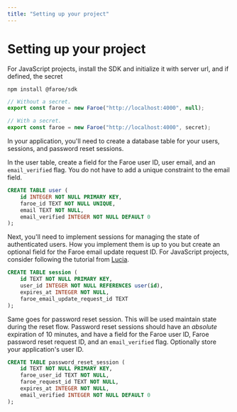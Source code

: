 ```yaml
---
title: "Setting up your project"
---
```


# Setting up your project

For JavaScript projects, install the SDK and initialize it with server url, and if defined, the secret

```
npm install @faroe/sdk
```

```ts
// Without a secret.
export const faroe = new Faroe("http://localhost:4000", null);

// With a secret.
export const faroe = new Faroe("http://localhost:4000", secret);
```

In your application, you'll need to create a database table for your users, sessions, and password reset sessions.

In the user table, create a field for the Faroe user ID, user email, and an `email_verified` flag. You do not have to add a unique constraint to the email field.

```sql
CREATE TABLE user (
    id INTEGER NOT NULL PRIMARY KEY,
    faroe_id TEXT NOT NULL UNIQUE,
    email TEXT NOT NULL,
    email_verified INTEGER NOT NULL DEFAULT 0
);
```

Next, you'll need to implement sessions for managing the state of authenticated users. How you implement them is up to you but create an optional field for the Faroe email update request ID. For JavaScript projects, consider following the tutorial from [Lucia](https://lucia-auth.com).

```sql
CREATE TABLE session (
    id TEXT NOT NULL PRIMARY KEY,
    user_id INTEGER NOT NULL REFERENCES user(id),
    expires_at INTEGER NOT NULL,
    faroe_email_update_request_id TEXT
);
```

Same goes for password reset session. This will be used maintain state during the reset flow. Password reset sessions should have an *absolute* expiration of 10 minutes, and have a field for the Faroe user ID, Faroe password reset request ID, and an `email_verified` flag. Optionally store your application's user ID.

```sql
CREATE TABLE password_reset_session (
    id TEXT NOT NULL PRIMARY KEY,
    faroe_user_id TEXT NOT NULL,
    faroe_request_id TEXT NOT NULL,
    expires_at INTEGER NOT NULL,
    email_verified INTEGER NOT NULL DEFAULT 0
);
```
